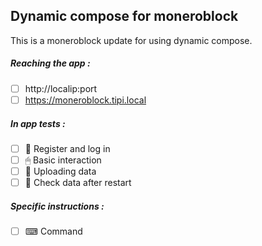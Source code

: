 ## Dynamic compose for moneroblock
This is a moneroblock update for using dynamic compose.
##### Reaching the app :
- [ ] http://localip:port
- [ ] https://moneroblock.tipi.local
##### In app tests :
- [ ] 📝 Register and log in
- [ ] 🖱 Basic interaction
- [ ] 🌆 Uploading data
- [ ] 🔄 Check data after restart
##### Specific instructions :
- [ ] ⌨ Command
